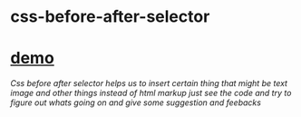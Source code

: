 # css-before-after-selector

# [demo](https://css-before-after.netlify.app/)

*Css before after selector helps us to insert certain thing that might be text image and other things instead of html markup just see the code and try to figure
out whats going on and give some suggestion and feebacks*

